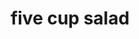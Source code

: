 ---
servings: 6-8 servings
notes:
nutritionFacts: |-
  Serving Size: 1 (156) g
  Servings Per Recipe: 6
  * Calories: 319.8
  * Calories from Fat 178 g
  * Total Fat 19.9 g
  * Saturated Fat 13.7 g
  * Cholesterol 52.2 mg
  * Sodium 63.7 mg
  * Total Carbohydrate 37 g
  * Dietary Fiber 2.4 g
  * Sugars 30.7 g
  * Protein 2.2 g
directions: |-
  * Toss pineapple, mandarin oranges,marshmallows and coconut lightly together.
  * Fold in cool whip.
  * Serve immediately or chill in refrigerator for later.
ingredients: |-
  * 1 (20 ounce) can pineapple chunks in juice drained
  * 1 (11 ounce) can mandarin oranges drained
  * 1 cup marshmallows
  * 1 cup shredded coconut (prepackaged)
  * 1 (8 ounce) container cool whip topping (or sour cream or half of each)
rating: 4
ease: easy
category: side dish
subcategory: salad
href: 'https://www.geniuskitchen.com/recipe/5-cup-salad-38716'
totalTime: 10 minutes
cookTime:
prepTime: 10 minutes
title: five cup salad
path: /five-cup-salad
---